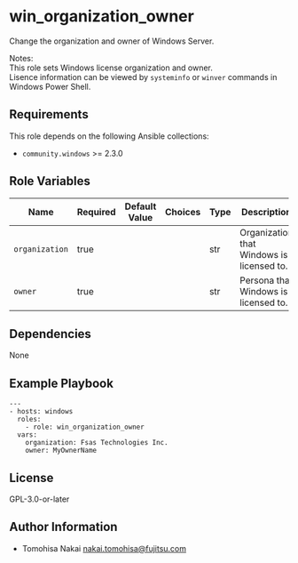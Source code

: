 win_organization_owner
======================

Change the organization and owner of Windows Server.

Notes:  
This role sets Windows license organization and owner.  
Lisence information can be viewed by `systeminfo` or `winver` commands in Windows Power Shell.

Requirements
------------

This role depends on the following Ansible collections:

- `community.windows` >= 2.3.0

Role Variables
--------------

| Name | Required | Default Value | Choices | Type | Description |
|------|----------|---------------|---------|------|-------------|
| `organization` | true | | | str | Organization that Windows is licensed to. |
| `owner` | true | | | str | Persona that Windows is licensed to. |

Dependencies
------------

None

Example Playbook
----------------

    ---
    - hosts: windows
      roles:
        - role: win_organization_owner
      vars:
        organization: Fsas Technologies Inc.
        owner: MyOwnerName

License
-------

GPL-3.0-or-later

Author Information
------------------

- Tomohisa Nakai <nakai.tomohisa@fujitsu.com>

